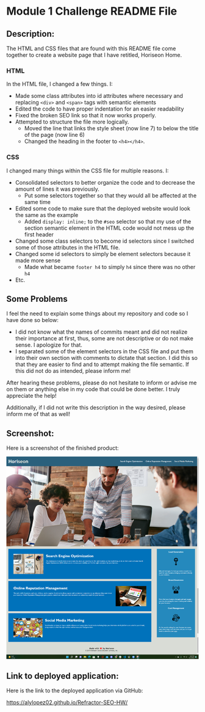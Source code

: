 # Module 1 Challenge README File
## Description:
The HTML and CSS files that are found with this README file come together to create a website page that I have retitled, Horiseon Home. 

### HTML
In the HTML file, I changed a few things. I:

-  Made some class attributes into id attributes where necessary and replacing `<div>` and `<span>` tags with semantic elements
- Edited the code to have proper indentation for an easier readability
- Fixed the broken SEO link so that it now works properly. 
- Attempted to structure the file more logically. 
    - Moved the line that links the style sheet (now line 7) to below the title of the page (now line 6)
    - Changed the heading in the footer to `<h4></h4>`.

### CSS
I changed many things within the CSS file for multiple reasons. I: 

- Consolidated selectors to better organize the code and to decrease the amount of lines it was previously. 
    - Put some selectors together so that they would all be affected at the same time
- Edited some code to make sure that the deployed website would look the same as the example
    - Added `display: inline;` to the `#seo` selector so that my use of the section semantic element in the HTML code would not mess up the first header
- Changed some class selectors to become id selectors since I switched some of those attributes in the HTML file.
- Changed some id selectors to simply be element selectors because it made more sense
    - Made what became `footer h4` to simply `h4` since there was no other `h4`
- Etc.

## Some Problems
I feel the need to explain some things about my repository and code so I have done so below:

- I did not know what the names of commits meant and did not realize their importance at first, thus, some are not descriptive or do not make sense. I apologize for that.
- I separated some of the element selectors in the CSS file and put them into their own section with comments to dictate that section. I did this so that they are easier to find and to attempt making the file semantic. If this did not do as intended, please inform me!

After hearing these problems, please do not hesitate to inform or advise me on them or anything else in my code that could be done better. I truly appreciate the help!

Additionally, if I did not write this description in the way desired, please inform me of that as well!

## Screenshot:
Here is a screenshot of the finished product:

![website after recoding the HTML and CSS files](./README-asset/challenge%201%20screenshot.png "Webpage after recoding")

## Link to deployed application:

Here is the link to the deployed application via GitHub:

<a href="https://alylopez02.github.io/Refractor-SEO-HW/">https://alylopez02.github.io/Refractor-SEO-HW/</a>